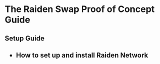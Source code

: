 <h1> The Raiden Swap Proof of Concept Guide </h1>

<h2> Setup Guide <h2>

* How to set up and install Raiden Network
